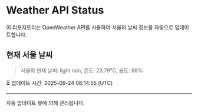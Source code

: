 
# Weather API Status

이 리포지토리는 OpenWeather API를 사용하여 서울의 날씨 정보를 자동으로 업데이트합니다.

## 현재 서울 날씨
> 서울의 현재 날씨: light rain, 온도: 23.79°C, 습도: 98%

⏳ 업데이트 시간: 2025-09-24 08:14:55 (UTC)

---
자동 업데이트 봇에 의해 관리됩니다.
